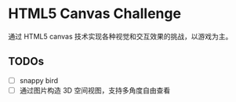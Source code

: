 # HTML5 Canvas Challenge

通过 HTML5 canvas 技术实现各种视觉和交互效果的挑战，以游戏为主。

## TODOs

- [ ] snappy bird
- [ ] 通过图片构造 3D 空间视图，支持多角度自由查看
